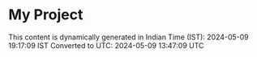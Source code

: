 # My Project

This content is dynamically generated in Indian Time (IST): 2024-05-09 19:17:09 IST
Converted to UTC: 2024-05-09 13:47:09 UTC
